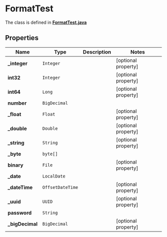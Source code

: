 

# FormatTest

The class is defined in **[FormatTest.java](../../src/main/java/org/openapitools/model/FormatTest.java)**

## Properties

Name | Type | Description | Notes
------------ | ------------- | ------------- | -------------
**_integer** | `Integer` |  |  [optional property]
**int32** | `Integer` |  |  [optional property]
**int64** | `Long` |  |  [optional property]
**number** | `BigDecimal` |  | 
**_float** | `Float` |  |  [optional property]
**_double** | `Double` |  |  [optional property]
**_string** | `String` |  |  [optional property]
**_byte** | `byte[]` |  | 
**binary** | `File` |  |  [optional property]
**_date** | `LocalDate` |  | 
**_dateTime** | `OffsetDateTime` |  |  [optional property]
**_uuid** | `UUID` |  |  [optional property]
**password** | `String` |  | 
**_bigDecimal** | `BigDecimal` |  |  [optional property]
















